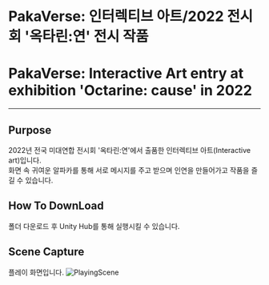 # PakaVerse: 인터렉티브 아트/2022 전시회 '옥타린:연' 전시 작품

# PakaVerse: Interactive Art entry at exhibition 'Octarine: cause' in 2022 
-------------------------------------------------------------
## Purpose
2022년 전국 미대연합 전시회 '옥타린:연'에서 출품한 인터렉티브 아트(Interactive art)입니다.  
화면 속 귀여운 알파카를 통해 서로 메시지를 주고 받으며 인연을 만들어가고 작품을 즐길 수 있습니다.  

## How To DownLoad
폴더 다운로드 후 Unity Hub를 통해 실행시킬 수 있습니다.

## Scene Capture
플레이 화면입니다.
![PlayingScene](https://user-images.githubusercontent.com/63995044/153813449-1be5740b-3d4e-4c03-be2b-4b1692b03bda.png)
